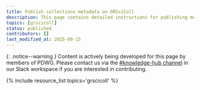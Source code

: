 ```yaml
---
title: Publish collections metadata on GRSciColl
description: This page contains detailed instructions for publishing metadata about fossil collections on the Global Registry of Scientific Collections (GRSciColl), and also links out to related resources.
topics: [grscicoll]
status: published
contributors: []
last_modified_at: 2025-09-15
---
```


{: .notice--warning }
Content is actively being developed for this page by members of PDWG. Please contact us via the [#knowledge-hub channel](https://paleo-data.slack.com/archives/C09L9TKC5MW) in our Slack workspace if you are interested in contributing. 

{% include resource_list topics='grscicoll' %}
